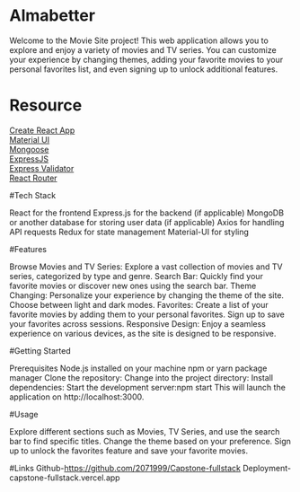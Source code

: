 # Almabetter

Welcome to the Movie Site project! This web application allows you to explore and
enjoy a variety of movies and TV series. You can customize your experience by
changing themes, adding your favorite movies to your personal favorites list, and
even signing up to unlock additional features.


# Resource

[Create React App](https://create-react-app.dev/)<br>
[Material UI](https://create-react-app.dev/)<br>
[Mongoose](https://mongoosejs.com/)<br>
[ExpressJS](https://expressjs.com/)<br>
[Express Validator](https://express-validator.github.io/docs/)<br>
[React Router](https://reactrouter.com/)<br>

#Tech Stack

React for the frontend
Express.js for the backend (if applicable)
MongoDB or another database for storing user data (if applicable)
Axios for handling API requests
Redux for state management
Material-UI for styling

#Features

Browse Movies and TV Series: Explore a vast collection of movies and TV series, categorized by type and genre.
Search Bar: Quickly find your favorite movies or discover new ones using the search bar.
Theme Changing: Personalize your experience by changing the theme of the site. Choose between light and dark modes.
Favorites: Create a list of your favorite movies by adding them to your personal favorites. Sign up to save your favorites across sessions.
Responsive Design: Enjoy a seamless experience on various devices, as the site is designed to be responsive.

#Getting Started

Prerequisites
Node.js installed on your machine
npm or yarn package manager
Clone the repository:
Change into the project directory:
Install dependencies:
Start the development server:npm start
This will launch the application on http://localhost:3000.

#Usage

Explore different sections such as Movies, TV Series, and use the search bar to find specific titles.
Change the theme based on your preference.
Sign up to unlock the favorites feature and save your favorite movies.

#Links
Github-https://github.com/2071999/Capstone-fullstack
Deployment-capstone-fullstack.vercel.app




